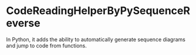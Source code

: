 # CodeReadingHelperByPySequenceReverse
In Python, it adds the ability to automatically generate sequence diagrams and jump to code from functions.
